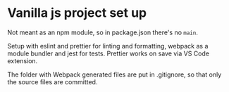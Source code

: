 # Vanilla js project set up

Not meant as an npm module, so in package.json there's no `main`.

Setup with eslint and prettier for linting and formatting, webpack as a module bundler and jest for tests. Prettier works on save via VS Code extension.

The folder with Webpack generated files are put in .gitignore, so that only the source files are committed.
